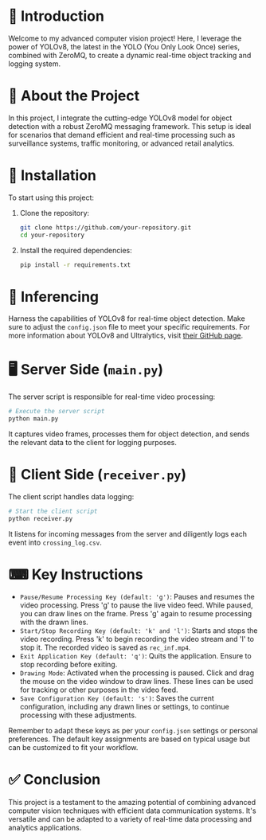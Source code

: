 # 🌟 Introduction

Welcome to my advanced computer vision project! Here, I leverage the power of YOLOv8, the latest in the YOLO (You Only Look Once) series, combined with ZeroMQ, to create a dynamic real-time object tracking and logging system.

# 📖 About the Project

In this project, I integrate the cutting-edge YOLOv8 model for object detection with a robust ZeroMQ messaging framework. This setup is ideal for scenarios that demand efficient and real-time processing such as surveillance systems, traffic monitoring, or advanced retail analytics.

# 🔧 Installation

To start using this project:

1. Clone the repository:

    ```bash
    git clone https://github.com/your-repository.git
    cd your-repository
    ```

2. Install the required dependencies:

    ```bash
    pip install -r requirements.txt
    ```

# 🚀 Inferencing

Harness the capabilities of YOLOv8 for real-time object detection. Make sure to adjust the `config.json` file to meet your specific requirements. For more information about YOLOv8 and Ultralytics, visit [their GitHub page](https://github.com/ultralytics/ultralytics).

# 🖥️ Server Side (`main.py`)

The server script is responsible for real-time video processing:

```python
# Execute the server script
python main.py
```

It captures video frames, processes them for object detection, and sends the relevant data to the client for logging purposes.

# 📡 Client Side (`receiver.py`)

The client script handles data logging:

```python
# Start the client script
python receiver.py
```

It listens for incoming messages from the server and diligently logs each event into `crossing_log.csv`.

# ⌨ Key Instructions

- `Pause/Resume Processing Key (default: 'g')`: Pauses and resumes the video processing. Press 'g' to pause the live video feed. While paused, you can draw lines on the frame. Press 'g' again to resume processing with the drawn lines.
- `Start/Stop Recording Key (default: 'k' and 'l')`: Starts and stops the video recording. Press 'k' to begin recording the video stream and 'l' to stop it. The recorded video is saved as `rec_inf.mp4`.
- `Exit Application Key (default: 'q')`: Quits the application. Ensure to stop recording before exiting.
- `Drawing Mode`: Activated when the processing is paused. Click and drag the mouse on the video window to draw lines. These lines can be used for tracking or other purposes in the video feed.
- `Save Configuration Key (default: 's')`: Saves the current configuration, including any drawn lines or settings, to continue processing with these adjustments.

Remember to adapt these keys as per your `config.json` settings or personal preferences. The default key assignments are based on typical usage but can be customized to fit your workflow.


# ✅ Conclusion

This project is a testament to the amazing potential of combining advanced computer vision techniques with efficient data communication systems. It's versatile and can be adapted to a variety of real-time data processing and analytics applications.
